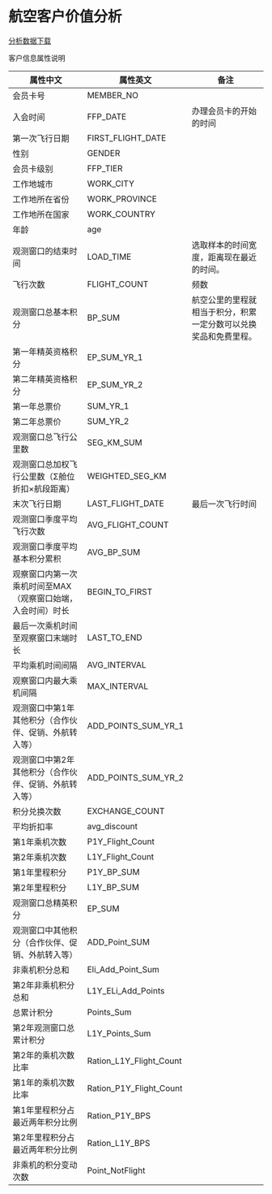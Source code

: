 # 航空客户价值分析

[分析数据下载](https://share.weiyun.com/MY69BvxM)

客户信息属性说明

| 属性中文                            | 属性英文                    | 备注                               |
| ------------------------------- | ----------------------- | -------------------------------- |
| 会员卡号                            | MEMBER_NO               |                                  |
| 入会时间                            | FFP_DATE                | 办理会员卡的开始的时间                      |
| 第一次飞行日期                         | FIRST_FLIGHT_DATE       |                                  |
| 性别                              | GENDER                  |                                  |
| 会员卡级别                           | FFP_TIER                |                                  |
| 工作地城市                           | WORK_CITY               |                                  |
| 工作地所在省份                         | WORK_PROVINCE           |                                  |
| 工作地所在国家                         | WORK_COUNTRY            |                                  |
| 年龄                              | age                     |                                  |
| 观测窗口的结束时间                       | LOAD_TIME               | 选取样本的时间宽度，距离现在最近的时间。             |
| 飞行次数                            | FLIGHT_COUNT            | 频数                               |
| 观测窗口总基本积分                       | BP_SUM                  | 航空公里的里程就相当于积分，积累一定分数可以兑换奖品和免费里程。 |
| 第一年精英资格积分                       | EP_SUM_YR_1             |                                  |
| 第二年精英资格积分                       | EP_SUM_YR_2             |                                  |
| 第一年总票价                          | SUM_YR_1                |                                  |
| 第二年总票价                          | SUM_YR_2                |                                  |
| 观测窗口总飞行公里数                      | SEG_KM_SUM              |                                  |
| 观测窗口总加权飞行公里数（Σ舱位折扣×航段距离）        | WEIGHTED_SEG_KM         |                                  |
| 末次飞行日期                          | LAST_FLIGHT_DATE        | 最后一次飞行时间                         |
| 观测窗口季度平均飞行次数                    | AVG_FLIGHT_COUNT        |                                  |
| 观测窗口季度平均基本积分累积                  | AVG_BP_SUM              |                                  |
| 观察窗口内第一次乘机时间至MAX（观察窗口始端，入会时间）时长 | BEGIN_TO_FIRST          |                                  |
| 最后一次乘机时间至观察窗口末端时长               | LAST_TO_END             |                                  |
| 平均乘机时间间隔                        | AVG_INTERVAL            |                                  |
| 观察窗口内最大乘机间隔                     | MAX_INTERVAL            |                                  |
| 观测窗口中第1年其他积分（合作伙伴、促销、外航转入等）     | ADD_POINTS_SUM_YR_1     |                                  |
| 观测窗口中第2年其他积分（合作伙伴、促销、外航转入等）     | ADD_POINTS_SUM_YR_2     |                                  |
| 积分兑换次数                          | EXCHANGE_COUNT          |                                  |
| 平均折扣率                           | avg_discount            |                                  |
| 第1年乘机次数                         | P1Y_Flight_Count        |                                  |
| 第2年乘机次数                         | L1Y_Flight_Count        |                                  |
| 第1年里程积分                         | P1Y_BP_SUM              |                                  |
| 第2年里程积分                         | L1Y_BP_SUM              |                                  |
| 观测窗口总精英积分                       | EP_SUM                  |                                  |
| 观测窗口中其他积分（合作伙伴、促销、外航转入等）        | ADD_Point_SUM           |                                  |
| 非乘机积分总和                         | Eli_Add_Point_Sum       |                                  |
| 第2年非乘机积分总和                      | L1Y_ELi_Add_Points      |                                  |
| 总累计积分                           | Points_Sum              |                                  |
| 第2年观测窗口总累计积分                    | L1Y_Points_Sum          |                                  |
| 第2年的乘机次数比率                      | Ration_L1Y_Flight_Count |                                  |
| 第1年的乘机次数比率                      | Ration_P1Y_Flight_Count |                                  |
| 第1年里程积分占最近两年积分比例                | Ration_P1Y_BPS          |                                  |
| 第2年里程积分占最近两年积分比例                | Ration_L1Y_BPS          |                                  |
| 非乘机的积分变动次数                      | Point_NotFlight         |                                  |
